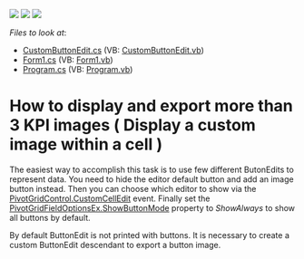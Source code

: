 <!-- default badges list -->
![](https://img.shields.io/endpoint?url=https://codecentral.devexpress.com/api/v1/VersionRange/128581881/13.1.4%2B)
[![](https://img.shields.io/badge/Open_in_DevExpress_Support_Center-FF7200?style=flat-square&logo=DevExpress&logoColor=white)](https://supportcenter.devexpress.com/ticket/details/E3742)
[![](https://img.shields.io/badge/📖_How_to_use_DevExpress_Examples-e9f6fc?style=flat-square)](https://docs.devexpress.com/GeneralInformation/403183)
<!-- default badges end -->
<!-- default file list -->
*Files to look at*:

* [CustomButtonEdit.cs](./CS/WindowsApplication53/CustomButtonEdit.cs) (VB: [CustomButtonEdit.vb](./VB/WindowsApplication53/CustomButtonEdit.vb))
* [Form1.cs](./CS/WindowsApplication53/Form1.cs) (VB: [Form1.vb](./VB/WindowsApplication53/Form1.vb))
* [Program.cs](./CS/WindowsApplication53/Program.cs) (VB: [Program.vb](./VB/WindowsApplication53/Program.vb))
<!-- default file list end -->
# How to display and export more than 3 KPI images ( Display a custom image within a cell )


<p>The easiest way to accomplish this task is to use few different ButonEdits to represent data. You need to hide the editor default button and add an image button instead. Then you can choose which editor to show via the <a href="http://documentation.devexpress.com/#WindowsForms/DevExpressXtraPivotGridPivotGridControl_CustomCellEdittopic">PivotGridControl.CustomCellEdit</a> event. Finally set the <a href="http://documentation.devexpress.com/#WindowsForms/DevExpressXtraPivotGridPivotGridFieldOptionsEx_ShowButtonModetopic">PivotGridFieldOptionsEx.ShowButtonMode</a> property to <i>ShowAlways</i> to show all buttons by default. </p><p>By default ButtonEdit is not printed with buttons. It is necessary to create a custom ButtonEdit descendant to export a button image.</p>

<br/>



